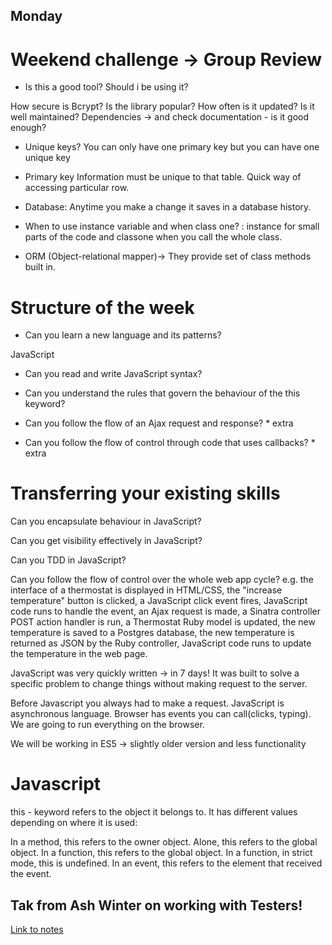 
## Monday

# Weekend challenge -> Group Review

- Is this a good tool? Should i be using it?

How secure is Bcrypt?
Is the library popular?
How often is it updated? Is it well maintained?
Dependencies -> and check documentation - is it good enough?

- Unique keys?
You can only have one primary key but you can have one unique key

- Primary key
Information must be unique to that table. Quick way of accessing particular row.

- Database: Anytime you make a change it saves in a database history.


- When to use instance variable and when class one? : instance for small parts of the code and classone when you call the whole class.

- ORM (Object-relational mapper)-> They provide set of class methods built in.

# Structure of the week

- Can you learn a new language and its patterns?

JavaScript
- Can you read and write JavaScript syntax?

- Can you understand the rules that govern the behaviour of the this keyword?

- Can you follow the flow of an Ajax request and response? * extra

- Can you follow the flow of control through code that uses callbacks? * extra

# Transferring your existing skills
Can you encapsulate behaviour in JavaScript?

Can you get visibility effectively in JavaScript?

Can you TDD in JavaScript?

Can you follow the flow of control over the whole web app cycle? e.g. the interface of a thermostat is displayed in HTML/CSS, the "increase temperature" button is clicked, a JavaScript click event fires, JavaScript code runs to handle the event, an Ajax request is made, a Sinatra controller POST action handler is run, a Thermostat Ruby model is updated, the new temperature is saved to a Postgres database, the new temperature is returned as JSON by the Ruby controller, JavaScript code runs to update the temperature in the web page.


JavaScript was very quickly written -> in 7 days! It was built to solve a specific problem to change things without making request to the server.


Before Javascript you always had to make a request. JavaScript is asynchronous language. Browser has events you can call(clicks, typing). We are going to run everything on the browser.

We will be working in ES5 -> slightly older version and less functionality

# Javascript

this - keyword refers to the object it belongs to.
It has different values depending on where it is used:

In a method, this refers to the owner object.
Alone, this refers to the global object.
In a function, this refers to the global object.
In a function, in strict mode, this is undefined.
In an event, this refers to the element that received the event.


## Tak from Ash Winter on working with Testers!

[Link to notes](https://github.com/KajaMaria/Portfolio/blob/master/Week%20README/Ash_winter.md)

